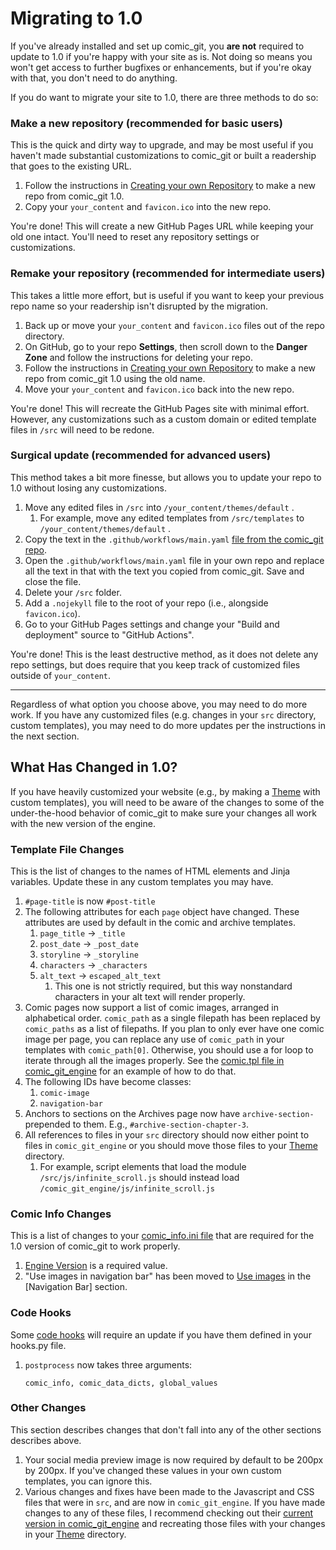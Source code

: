# Migrating to 1.0

If you've already installed and set up comic\_git, you **are not** required to update to 1.0 if you're happy with your site as is. Not doing so means you won't get access to further bugfixes or enhancements, but if you're okay with that, you don't need to do anything.

If you do want to migrate your site to 1.0, there are three methods to do so:

### Make a new repository (recommended for basic users)

This is the quick and dirty way to upgrade, and may be most useful if you haven't made substantial customizations to comic\_git or built a readership that goes to the existing URL.

1. Follow the instructions in [Creating your own Repository](../getting-started/creating-your-own-repository.md) to make a new repo from comic\_git 1.0.
2. Copy your `your_content` and `favicon.ico` into the new repo.

You're done! This will create a new GitHub Pages URL while keeping your old one intact. You'll need to reset any repository settings or customizations.

### Remake your repository (recommended for intermediate users)

This takes a little more effort, but is useful if you want to keep your previous repo name so your readership isn't disrupted by the migration.

1. Back up or move your `your_content` and `favicon.ico` files out of the repo directory.
2. On GitHub, go to your repo **Settings**, then scroll down to the **Danger Zone** and follow the instructions for deleting your repo.
3. Follow the instructions in [Creating your own Repository](../getting-started/creating-your-own-repository.md) to make a new repo from comic\_git 1.0 using the old name.
4. Move your `your_content` and `favicon.ico` back into the new repo.

You're done! This will recreate the GitHub Pages site with minimal effort. However, any customizations such as a custom domain or edited template files in `/src` will need to be redone.

### Surgical update (recommended for advanced users)

This method takes a bit more finesse, but allows you to update your repo to 1.0 without losing any customizations.

1. Move any edited files in `/src` into `/your_content/themes/default` .
   1. For example, move any edited templates from `/src/templates` to `/your_content/themes/default` .
2. Copy the text in the `.github/workflows/main.yaml` [file from the comic\_git repo](https://raw.githubusercontent.com/ryanvilbrandt/comic_git/refs/heads/working/.github/workflows/main.yaml).
3. Open the `.github/workflows/main.yaml` file in your own repo and replace all the text in that with the text you copied from comic\_git. Save and close the file.
4. Delete your `/src` folder.
5. Add a `.nojekyll` file to the root of your repo (i.e., alongside `favicon.ico`).
6. Go to your GitHub Pages settings and change your "Build and deployment" source to "GitHub Actions".

You're done! This is the least destructive method, as it does not delete any repo settings, but does require that you keep track of customized files outside of `your_content`.

***

Regardless of what option you choose above, you may need to do more work. If you have any customized files (e.g. changes in your `src` directory, custom templates), you may need to do more updates per the instructions in the next section.

## What Has Changed in 1.0?

If you have heavily customized your website (e.g., by making a [Theme](../advanced-editing/themes.md) with custom templates), you will need to be aware of the changes to some of the under-the-hood behavior of comic\_git to make sure your changes all work with the new version of the engine.

### Template File Changes

This is the list of changes to the names of HTML elements and Jinja variables. Update these in any custom templates you may have.

1. `#page-title` is now `#post-title`&#x20;
2. The following attributes for each `page` object have changed. These attributes are used by default in the comic and archive templates.
   1. `page_title` -> `_title`&#x20;
   2. `post_date` -> `_post_date`&#x20;
   3. `storyline` -> `_storyline`
   4. `characters` -> `_characters`&#x20;
   5. `alt_text` -> `escaped_alt_text`
      1. This one is not strictly required, but this way nonstandard characters in your alt text will render properly.
3. Comic pages now support a list of comic images, arranged in alphabetical order. `comic_path`  as a single filepath has been replaced by `comic_paths` as a list of filepaths. If you plan to only ever have one comic image per page, you can replace any use of `comic_path` in your templates with `comic_path[0]`. Otherwise, you should use a for loop to iterate through all the images properly. See the [comic.tpl file in comic\_git\_engine](https://github.com/ryanvilbrandt/comic_git_engine/blob/1.0/templates/comic.tpl#L19) for an example of how to do that.
4. The following IDs have become classes:
   1. `comic-image`
   2. `navigation-bar`&#x20;
5. Anchors to sections on the Archives page now have `archive-section-` prepended to them. E.g., `#archive-section-chapter-3`.
6. All references to files in your `src` directory should now either point to files in `comic_git_engine` or you should move those files to your [Theme](../advanced-editing/themes.md) directory.
   1. For example, script elements that load the module `/src/js/infinite_scroll.js` should instead load `/comic_git_engine/js/infinite_scroll.js`&#x20;

### Comic Info Changes

This is a list of changes to your [comic\_info.ini file](../basic-editing/editing-your-comic-info.md) that are required for the 1.0 version of comic\_git to work properly.

1. [Engine Version](https://comic-git.gitbook.io/documentation/basic-editing/editing-your-comic-info#engine-version) is a required value.
2. "Use images in navigation bar" has been moved to [Use images](https://comic-git.gitbook.io/documentation/basic-editing/editing-your-comic-info#use-images) in the \[Navigation Bar] section.

### Code Hooks

Some [code hooks](https://comic-git.gitbook.io/documentation/other-expert-tips#code-hooks) will require an update if you have them defined in your hooks.py file.

1.  `postprocess` now takes three arguments:&#x20;

    ```
    comic_info, comic_data_dicts, global_values
    ```

### Other Changes

This section describes changes that don't fall into any of the other sections describes above.

1. Your social media preview image is now required by default to be 200px by 200px. If you've changed these values in your own custom templates, you can ignore this.
2. Various changes and fixes have been made to the Javascript and CSS files that were in `src`, and are now in `comic_git_engine`. If you have made changes to any of these files, I recommend checking out their [current version in comic\_git\_engine](https://github.com/ryanvilbrandt/comic_git_engine/tree/1.0) and recreating those files with your changes in your [Theme](../advanced-editing/themes.md) directory.
